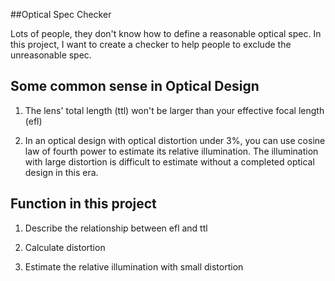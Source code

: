 ##Optical Spec Checker

Lots of people, they don't know how to define a reasonable optical spec. In this project, I want to create a checker to help people to exclude the unreasonable spec. 

## Some common sense in Optical Design
1. The lens' total length (ttl) won't be larger than your effective focal length (efl)

2. In an optical design with optical distortion under 3%, you can use cosine law of fourth power to estimate its relative illumination. The illumination with large distortion is difficult to estimate without a completed optical design in this era. 


## Function in this project
1. Describe the relationship between efl and ttl

2. Calculate distortion

3. Estimate the relative illumination with small distortion
